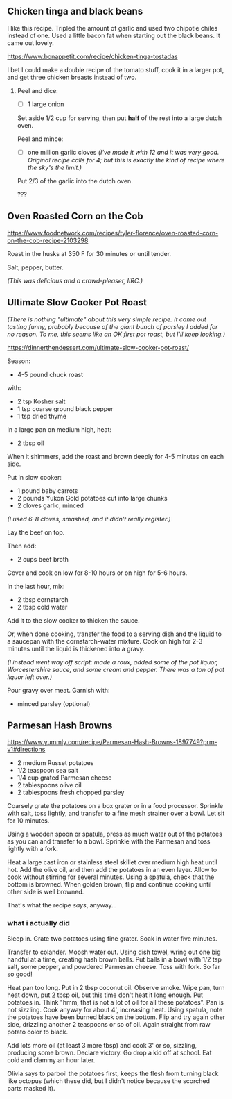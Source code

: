 ## Chicken tinga and black beans

I like this recipe. Tripled the amount of garlic and used two chipotle
chiles instead of one. Used a little bacon fat when starting out the
black beans. It came out lovely.

https://www.bonappetit.com/recipe/chicken-tinga-tostadas

I bet I could make a double recipe of the tomato stuff, cook it in a
larger pot, and get three chicken breasts instead of two.


1.  Peel and dice:

    * [ ] 1 large onion

    Set aside 1/2 cup for serving,
    then put **half** of the rest into a large dutch oven.

    Peel and mince:

    * [ ] one million garlic cloves *(I've made it with 12 and it was
        very good. Original recipe calls for 4; but this is exactly the
        kind of recipe where the sky's the limit.)*

    Put 2/3 of the garlic into the dutch oven.

    ???


## Oven Roasted Corn on the Cob

https://www.foodnetwork.com/recipes/tyler-florence/oven-roasted-corn-on-the-cob-recipe-2103298

Roast in the husks at 350 F for 30 minutes or until tender.

Salt, pepper, butter.

*(This was delicious and a crowd-pleaser, IIRC.)*


## Ultimate Slow Cooker Pot Roast

*(There is nothing "ultimate" about this very simple recipe. It came out
tasting funny, probably because of the giant bunch of parsley I added
for no reason. To me, this seems like an OK first pot roast, but I'll
keep looking.)*

https://dinnerthendessert.com/ultimate-slow-cooker-pot-roast/

Season:

*   4-5 pound chuck roast

with:

*   2 tsp Kosher salt
*   1 tsp coarse ground black pepper
*   1 tsp dried thyme

In a large pan on medium high, heat:

*   2 tbsp oil

When it shimmers, add the roast and brown deeply for 4-5 minutes on each side.

Put in slow cooker:

*   1 pound baby carrots
*   2 pounds Yukon Gold potatoes cut into large chunks
*   2 cloves garlic, minced

*(I used 6-8 cloves, smashed, and it didn't really register.)*

Lay the beef on top.

Then add:

*   2 cups beef broth

Cover and cook on low for 8-10 hours or on high for 5-6 hours.

In the last hour, mix:

*   2 tbsp cornstarch
*   2 tbsp cold water

Add it to the slow cooker to thicken the sauce.

Or, when done cooking, transfer the food to a serving dish and the liquid to a saucepan with the cornstarch-water mixture. Cook on high for 2-3 minutes until the liquid is thickened into a gravy.

*(I instead went way off script: made a roux, added some of the pot
liquor, Worcestershire sauce, and some cream and pepper. There was a ton
of pot liquor left over.)*

Pour gravy over meat. Garnish with:

*   minced parsley (optional)




## Parmesan Hash Browns

https://www.yummly.com/recipe/Parmesan-Hash-Browns-1897749?prm-v1#directions

- 2 medium Russet potatoes
- 1/2 teaspoon sea salt
- 1/4 cup grated Parmesan cheese
- 2 tablespoons olive oil
- 2 tablespoons fresh chopped parsley

Coarsely grate the potatoes on a box grater or in a food
processor. Sprinkle with salt, toss lightly, and transfer to a fine mesh
strainer over a bowl. Let sit for 10 minutes.

Using a wooden spoon or spatula, press as much water out of the potatoes
as you can and transfer to a bowl. Sprinkle with the Parmesan and toss
lightly with a fork.

Heat a large cast iron or stainless steel skillet over medium high heat
until hot. Add the olive oil, and then add the potatoes in an even
layer. Allow to cook without stirring for several minutes. Using a
spatula, check that the bottom is browned. When golden brown, flip and
continue cooking until other side is well browned.

That's what the recipe *says*, anyway...

### what i actually did

Sleep in. Grate two potatoes using fine grater. Soak in water five
minutes.

Transfer to colander. Moosh water out. Using dish towel, wring out one
big handful at a time, creating hash brown balls. Put balls in a bowl
with 1/2 tsp salt, some pepper, and powdered Parmesan cheese. Toss with
fork. So far so good!

Heat pan too long. Put in 2 tbsp coconut oil. Observe smoke. Wipe pan,
turn heat down, put 2 tbsp oil, but this time don't heat it long enough.
Put potatoes in. Think "hmm, that is not a lot of oil for all these
potatoes". Pan is not sizzling. Cook anyway for about 4', increasing
heat. Using spatula, note the potatoes have been burned black on the
bottom. Flip and try again other side, drizzling another 2 teaspoons or
so of oil. Again straight from raw potato color to black.

Add lots more oil (at least 3 more tbsp) and cook 3' or so, sizzling,
producing some brown. Declare victory. Go drop a kid off at school. Eat
cold and clammy an hour later.

Olivia says to parboil the potatoes first, keeps the flesh from turning
black like octopus (which these did, but I didn't notice because the
scorched parts masked it).

